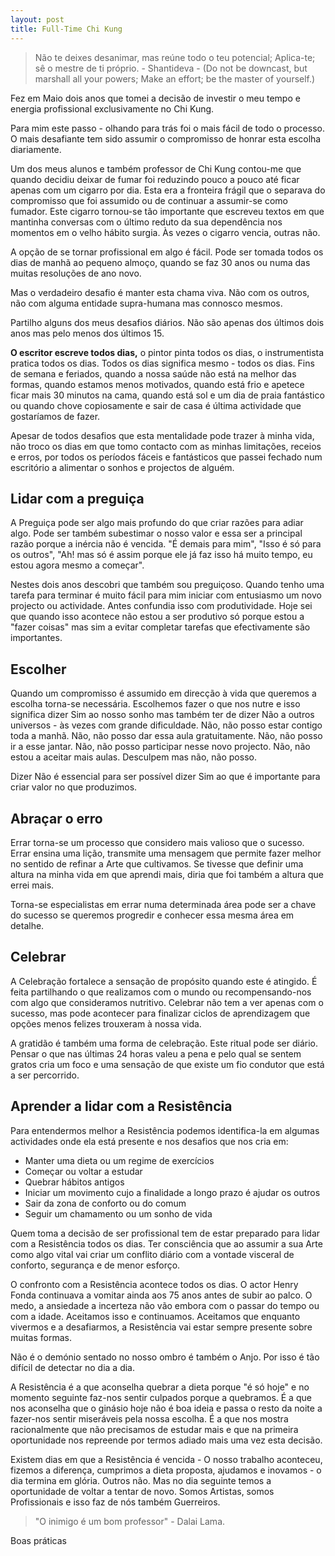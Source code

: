 ```yaml
---
layout: post
title: Full-Time Chi Kung
--- 
```

>Não te deixes desanimar, mas reúne todo o teu potencial; Aplica-te; sê o mestre de ti próprio. - Shantideva - (Do not be downcast, but marshall all your powers; Make an effort; be the master of yourself.)

Fez em Maio dois anos que tomei a decisão de investir o meu tempo e energia profissional exclusivamente no Chi Kung.

Para mim este passo - olhando para trás foi o mais fácil de todo o processo. O mais desafiante tem sido assumir o compromisso de honrar esta escolha diariamente.

Um dos meus alunos e também professor de Chi Kung contou-me que quando decidiu deixar de fumar foi reduzindo pouco a pouco até ficar apenas com um cigarro por dia. Esta era a fronteira frágil que o separava do compromisso que foi assumido ou de continuar a assumir-se como fumador. Este cigarro tornou-se tão importante que escreveu textos em que mantinha conversas com o último reduto da sua dependência nos momentos em o velho hábito surgia. Às vezes o cigarro vencia, outras não. 

A opção de se tornar profissional em algo é fácil. Pode ser tomada todos os dias de manhã ao pequeno almoço, quando se faz 30 anos ou numa das muitas resoluções de ano novo.

Mas o verdadeiro desafio é manter esta chama viva. Não com os outros, não com alguma entidade supra-humana mas connosco mesmos.

Partilho alguns dos meus desafios diários. Não são apenas dos últimos dois anos mas pelo menos dos últimos 15. 

**O escritor escreve todos dias,** o pintor pinta todos os dias, o instrumentista pratica todos os dias. Todos os dias significa mesmo - todos os dias. Fins de semana e feriados, quando a nossa saúde não está na melhor das formas, quando estamos menos motivados, quando está frio e apetece ficar mais 30 minutos na cama, quando está sol e um dia de praia fantástico ou quando chove copiosamente e sair de casa é última actividade que gostaríamos de fazer. 

Apesar de todos desafios que esta mentalidade pode trazer à minha vida, não troco os dias em que tomo contacto com as minhas limitações, receios e erros, por todos os períodos fáceis e fantásticos que passei fechado num escritório a alimentar o sonhos e projectos de alguém. 

## Lidar com a preguiça

A Preguiça pode ser algo mais profundo do que criar razões para adiar algo. Pode ser também subestimar o nosso valor e essa ser a principal razão porque a inércia não é vencida. "É demais para mim", "Isso é só para os outros", "Ah! mas só é assim porque ele já faz isso há muito tempo, eu estou agora mesmo a começar". 

Nestes dois anos descobri que também sou preguiçoso. Quando tenho uma tarefa para terminar é muito fácil para mim iniciar com entusiasmo um novo projecto ou actividade. Antes confundia isso com produtividade. Hoje sei que quando isso acontece não estou a ser produtivo só porque estou a "fazer coisas" mas sim a evitar completar tarefas que efectivamente são importantes.

## Escolher

Quando um compromisso é assumido em direcção à vida que queremos a escolha torna-se necessária. Escolhemos fazer o que nos nutre e isso significa dizer Sim ao nosso sonho mas também ter de dizer Não a outros universos - às vezes com grande dificuldade. Não, não posso estar contigo toda a manhã. Não, não posso dar essa aula gratuitamente. Não, não posso ir a esse jantar. Não, não posso participar nesse novo projecto. Não, não estou a aceitar mais aulas. Desculpem mas não, não posso. 

Dizer Não é essencial para ser possível dizer Sim ao que é importante para criar valor no que produzimos.  

## Abraçar o erro

Errar torna-se um processo que considero mais valioso que o sucesso. Errar ensina uma lição, transmite uma mensagem que permite fazer melhor no sentido de refinar a Arte que cultivamos. Se tivesse que definir uma altura na minha vida em que aprendi mais, diria que foi também a altura que errei mais. 

Torna-se especialistas em errar numa determinada área pode ser a chave do sucesso se queremos progredir e conhecer essa mesma área em detalhe. 

## Celebrar

A Celebração fortalece a sensação de propósito quando este é atingido. É feita partilhando o que realizamos com o mundo ou recompensando-nos com algo que consideramos nutritivo. Celebrar não tem a ver apenas com o sucesso, mas pode acontecer para finalizar ciclos de aprendizagem que opções menos felizes trouxeram à nossa vida. 

A gratidão é também uma forma de celebração. Este ritual pode ser diário. Pensar o que nas últimas 24 horas valeu a pena e pelo qual se sentem gratos cria um foco e uma sensação de que existe um fio condutor que está a ser percorrido.

## Aprender a lidar com a Resistência

Para entendermos melhor a Resistência podemos identifica-la em algumas actividades onde ela está presente e nos desafios que nos cria em: 

+ Manter uma dieta ou um regime de exercícios
+ Começar ou voltar a estudar
+ Quebrar hábitos antigos
+ Iniciar um movimento cujo a finalidade a longo prazo é ajudar os outros 
+ Sair da zona de conforto ou do comum
+ Seguir um chamamento ou um sonho de vida

Quem toma a decisão de ser profissional tem de estar preparado para lidar com a Resistência todos os dias. Ter consciência que ao assumir a sua Arte como algo vital vai criar um conflito diário com a vontade visceral de conforto, segurança e de menor esforço. 

O confronto com a Resistência acontece todos os dias. O actor Henry Fonda continuava a vomitar ainda aos 75 anos antes de subir ao palco. O medo, a ansiedade a incerteza não vão embora com o passar do tempo ou com a idade. Aceitamos isso e continuamos. Aceitamos que enquanto vivermos e a desafiarmos, a Resistência vai estar sempre presente sobre muitas formas. 

Não é o demónio sentado no nosso ombro é também o Anjo. Por isso é tão difícil de detectar no dia a dia. 

A Resistência é a que aconselha quebrar a dieta porque "é só hoje" e no momento seguinte faz-nos sentir culpados porque a quebramos. É a que nos aconselha que o ginásio hoje não é boa ideia e passa o resto da noite a fazer-nos sentir miseráveis pela nossa escolha. É a que nos mostra racionalmente que não precisamos de estudar mais e que na primeira oportunidade nos repreende por termos adiado mais uma vez esta decisão. 

Existem dias em que a Resistência é vencida - O nosso trabalho aconteceu, fizemos a diferença, cumprimos a dieta proposta, ajudamos e inovamos - o dia termina em glória. Outros não. Mas no dia seguinte temos a oportunidade de voltar a tentar de novo. Somos Artistas, somos Profissionais e isso faz de nós também Guerreiros.

>"O inimigo é um bom professor" - Dalai Lama.

Boas práticas 
